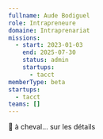 ```yaml
---
fullname: Aude Bodiguel
role: Intrapreneure
domaine: Intraprenariat
missions:
  - start: 2023-01-03
    end: 2025-07-30
    status: admin
    startups:
      - tacct
memberType: beta
startups:
  - tacct
teams: []
---
```

🐎 à cheval... sur les détails